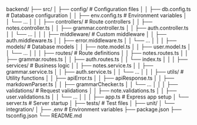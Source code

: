 backend/
├── src/
│   ├── config/              # Configuration files
│   │   ├── db.config.ts     # Database configuration
│   │   ├── env.config.ts    # Environment variables
│   │   └── ...
│   │
│   ├── controllers/         # Route controllers
│   │   ├── notes.controller.ts
│   │   ├── grammar.controller.ts
│   │   ├── auth.controller.ts
│   │   └── ...
│   │
│   ├── middleware/          # Custom middleware
│   │   ├── auth.middleware.ts
│   │   ├── error.middleware.ts
│   │   └── ...
│   │
│   ├── models/              # Database models
│   │   ├── note.model.ts
│   │   ├── user.model.ts
│   │   └── ...
│   │
│   ├── routes/              # Route definitions
│   │   ├── notes.routes.ts
│   │   ├── grammar.routes.ts
│   │   ├── auth.routes.ts
│   │   └── index.ts
│   │
│   ├── services/            # Business logic
│   │   ├── notes.service.ts
│   │   ├── grammar.service.ts
│   │   ├── auth.service.ts
│   │   └── ...
│   │
│   ├── utils/               # Utility functions
│   │   ├── apiError.ts
│   │   ├── apiResponse.ts
│   │   ├── markdownParser.ts
│   │   ├── grammarChecker.ts
│   │   └── ...
│   │
│   ├── validations/         # Request validations
│   │   ├── note.validations.ts
│   │   ├── user.validations.ts
│   │   └── ...
│   │
│   ├── app.ts               # Express app setup
│   └── server.ts            # Server startup
│
├── tests/                   # Test files
│   ├── unit/
│   └── integration/
│
├── .env                     # Environment variables
├── package.json
├── tsconfig.json
└── README.md